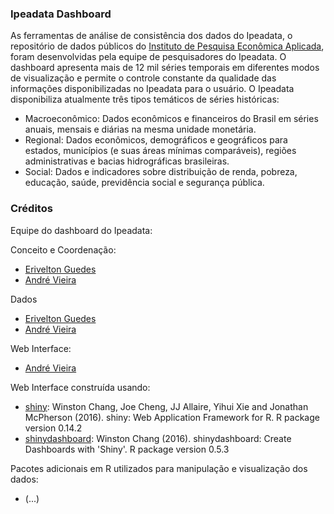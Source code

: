 ### Ipeadata Dashboard

As ferramentas de análise de consistência dos dados do Ipeadata, o repositório de dados públicos do <a href="http://www.ipea.gov.br" target="_blank_">Instituto de Pesquisa Econômica Aplicada</a>, foram desenvolvidas pela equipe de pesquisadores do Ipeadata. O dashboard apresenta mais de 12 mil séries temporais em diferentes modos de visualização e permite o controle constante da qualidade das informações disponibilizadas no Ipeadata para o usuário. O Ipeadata disponibiliza atualmente três tipos temáticos de séries históricas:

* Macroeconômico: Dados econômicos e financeiros do Brasil em séries anuais, mensais e diárias na mesma unidade monetária.
* Regional: Dados econômicos, demográficos e geográficos para estados, municípios (e suas áreas mínimas comparáveis), regiões administrativas e bacias hidrográficas brasileiras.
* Social: Dados e indicadores sobre distribuição de renda, pobreza, educação, saúde, previdência social e segurança pública.

### Créditos
Equipe do dashboard do Ipeadata:

Conceito e Coordenação:

* <a href="http://www.ipea.gov.br/portal/index.php?option=com_content&view=article&id=25545"  target="_blank">Erivelton Guedes</a>
* <a href="http://lattes.cnpq.br/6721713322923268" target="_blank">André Vieira</a>

Dados

* <a href="http://www.ipea.gov.br/portal/index.php?option=com_content&view=article&id=25545"  target="_blank">Erivelton Guedes</a>
* <a href="http://lattes.cnpq.br/6721713322923268" target="_blank">André Vieira</a>

Web Interface:

* <a href="http://lattes.cnpq.br/6721713322923268" target="_blank">André Vieira</a>

Web Interface construída usando:

* <a href="https://CRAN.R-project.org/package=shiny" target="_blank">shiny</a>: Winston Chang, Joe Cheng, JJ Allaire, Yihui Xie and Jonathan McPherson (2016). shiny: Web Application Framework for R. R package version 0.14.2
* <a href="https://CRAN.R-project.org/package=shinydashboard" target="_blank">shinydashboard</a>: Winston Chang (2016). shinydashboard: Create Dashboards with
  'Shiny'. R package version 0.5.3

Pacotes adicionais em R utilizados para manipulação e visualização dos dados:

* (...)

